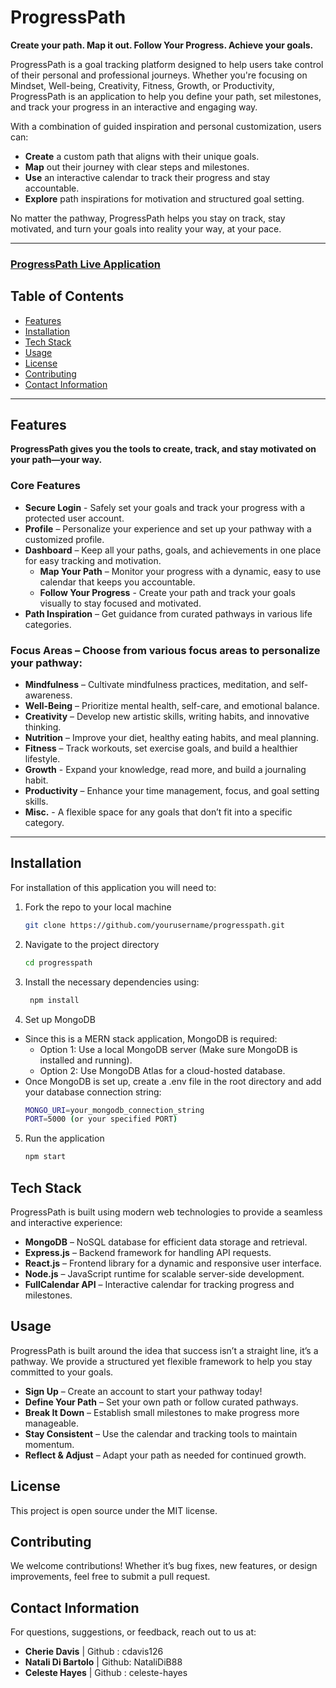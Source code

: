 # ProgressPath

**Create your path. Map it out. Follow Your Progress. Achieve your goals.**

ProgressPath is a goal tracking platform designed to help users take control of their personal and professional journeys. Whether you're focusing on Mindset, Well-being, Creativity, Fitness, Growth, or Productivity, ProgressPath is an application to help you define your path, set milestones, and track your progress in an interactive and engaging way.

With a combination of guided inspiration and personal customization, users can:

- **Create** a custom path that aligns with their unique goals.
- **Map** out their journey with clear steps and milestones.
- **Use** an interactive calendar to track their progress and stay accountable.
- **Explore** path inspirations for motivation and structured goal setting.

No matter the pathway, ProgressPath helps you stay on track, stay motivated, and turn your goals into reality your way, at your pace.

---
### [ProgressPath Live Application](https://progresspath.onrender.com/)

## Table of Contents
- [Features](#features) 
- [Installation](#installation)
- [Tech Stack](#tech-stack)
- [Usage](#usage)
- [License](#license)
- [Contributing](#contributing)
- [Contact Information](#contact-information)

---

## Features

**ProgressPath gives you the tools to create, track, and stay motivated on your path—your way.**

### Core Features
- **Secure Login** - Safely set your goals and track your progress with a protected user account.
- **Profile** – Personalize your experience and set up your pathway with a customized profile.
- **Dashboard** – Keep all your paths, goals, and achievements in one place for easy tracking and motivation.
    - **Map Your Path** – Monitor your progress with a dynamic, easy to use calendar that keeps you accountable.
    - **Follow Your Progress** - Create your path and track your goals visually to stay focused and motivated.
- **Path Inspiration** – Get guidance from curated pathways in various life categories.

### Focus Areas – Choose from various focus areas to personalize your pathway:
   - **Mindfulness** – Cultivate mindfulness practices, meditation, and self-awareness.
   - **Well-Being** – Prioritize mental health, self-care, and emotional balance.
   - **Creativity** – Develop new artistic skills, writing habits, and innovative thinking.
   - **Nutrition** – Improve your diet, healthy eating habits, and meal planning.
   - **Fitness** – Track workouts, set exercise goals, and build a healthier lifestyle.
   - **Growth** - Expand your knowledge, read more, and build a journaling habit.
   - **Productivity** – Enhance your time management, focus, and goal setting skills.
   - **Misc.** - A flexible space for any goals that don’t fit into a specific category. 
---

## Installation

For installation of this application you will need to: 
1. Fork the repo to your local machine
    ```sh
    git clone https://github.com/yourusername/progresspath.git
    ```
2. Navigate to the project directory
    ```sh
    cd progresspath
    ```
3. Install the necessary dependencies using:
    ```sh
     npm install
    ```
4. Set up MongoDB
* Since this is a MERN stack application, MongoDB is required:
    * Option 1: Use a local MongoDB server (Make sure MongoDB is installed and running).
    * Option 2: Use MongoDB Atlas for a cloud-hosted database.
* Once MongoDB is set up, create a .env file in the root directory and add your database connection string:
    ```sh
    MONGO_URI=your_mongodb_connection_string
    PORT=5000 (or your specified PORT)
    ```
5. Run the application
    ```sh
    npm start
    ```

## Tech Stack
ProgressPath is built using modern web technologies to provide a seamless and interactive experience:

- **MongoDB** – NoSQL database for efficient data storage and retrieval.
- **Express.js** – Backend framework for handling API requests.
- **React.js** – Frontend library for a dynamic and responsive user interface.
- **Node.js** – JavaScript runtime for scalable server-side development.
- **FullCalendar API** – Interactive calendar for tracking progress and milestones.


## Usage
ProgressPath is built around the idea that success isn’t a straight line, it’s a pathway. We provide a structured yet flexible framework to help you stay committed to your goals.

- **Sign Up** – Create an account to start your pathway today! 
- **Define Your Path** – Set your own path or follow curated pathways.
- **Break It Down** – Establish small milestones to make progress more manageable.
- **Stay Consistent** – Use the calendar and tracking tools to maintain momentum.
- **Reflect & Adjust** – Adapt your path as needed for continued growth.

## License
This project is open source under the MIT license.

## Contributing
We welcome contributions! Whether it’s bug fixes, new features, or design improvements, feel free to submit a pull request.

## Contact Information
For questions, suggestions, or feedback, reach out to us at: 
- **Cherie Davis** | Github : cdavis126
- **Natali Di Bartolo** | Github: NataliDiB88
- **Celeste Hayes** | Github : celeste-hayes
